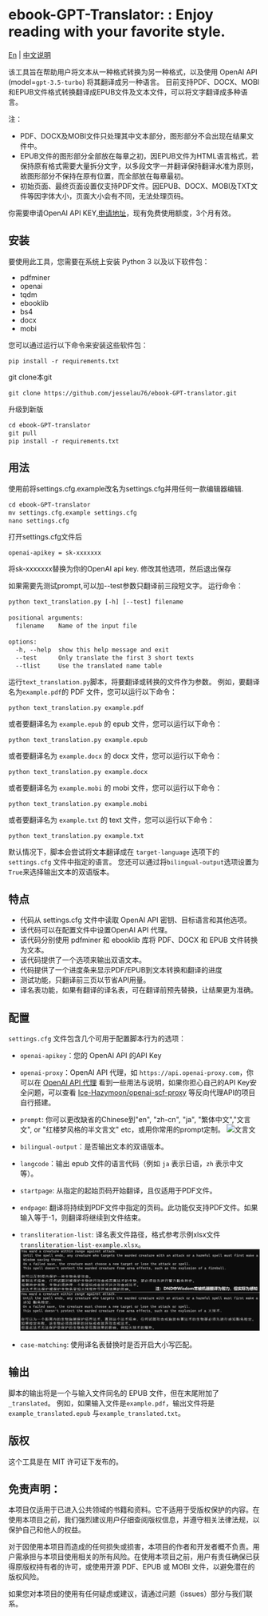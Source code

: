# ebook-GPT-Translator: : Enjoy reading with your favorite style.

[En](https://github.com/jesselau76/ebook-GPT-translator/blob/main/README.md) | [中文说明](https://github.com/jesselau76/ebook-GPT-translator/blob/main/README-zh.md)

该工具旨在帮助用户将文本从一种格式转换为另一种格式，以及使用 OpenAI API (model=`gpt-3.5-turbo`) 将其翻译成另一种语言。 目前支持PDF、DOCX、MOBI和EPUB文件格式转换翻译成EPUB文件及文本文件，可以将文字翻译成多种语言。

注：
- PDF、DOCX及MOBI文件只处理其中文本部分，图形部分不会出现在结果文件中。
- EPUB文件的图形部分全部放在每章之初，因EPUB文件为HTML语言格式，若保持原有格式需要大量拆分文字，以多段文字一并翻译保持翻译水准为原则，故图形部分不保持在原有位置，而全部放在每章最初。
- 初始页面、最终页面设置仅支持PDF文件。因EPUB、DOCX、MOBI及TXT文件等因字体大小，页面大小会有不同，无法处理页码。


你需要申请OpenAI API KEY,[申请地址](https://platform.openai.com/)，现有免费使用额度，3个月有效。

## 安装

要使用此工具，您需要在系统上安装 Python 3 以及以下软件包：

- pdfminer
- openai
- tqdm
- ebooklib
- bs4
- docx
- mobi

您可以通过运行以下命令来安装这些软件包：
```
pip install -r requirements.txt
```

git clone本git

```
git clone https://github.com/jesselau76/ebook-GPT-translator.git
```
升级到新版
```
cd ebook-GPT-translator
git pull
pip install -r requirements.txt
```
## 用法

使用前将settings.cfg.example改名为settings.cfg并用任何一款编辑器编辑.
```
cd ebook-GPT-translator
mv settings.cfg.example settings.cfg
nano settings.cfg
```
打开settings.cfg文件后
```
openai-apikey = sk-xxxxxxx
```

将sk-xxxxxxx替换为你的OpenAI api key.
修改其他选项，然后退出保存

如果需要先测试prompt,可以加--test参数只翻译前三段短文字。
运行命令：

```
python text_translation.py [-h] [--test] filename

positional arguments:
  filename    Name of the input file

options:
  -h, --help  show this help message and exit
  --test      Only translate the first 3 short texts
  --tlist     Use the translated name table
```

运行`text_translation.py`脚本，将要翻译或转换的文件作为参数。 例如，要翻译名为`example.pdf`的 PDF 文件，您可以运行以下命令：

```
python text_translation.py example.pdf
```
或者要翻译名为 `example.epub` 的 epub 文件，您可以运行以下命令：
```
python text_translation.py example.epub
```

或者要翻译名为 `example.docx` 的 docx 文件，您可以运行以下命令：
```
python text_translation.py example.docx
```

或者要翻译名为 `example.mobi` 的 mobi 文件，您可以运行以下命令：

```
python text_translation.py example.mobi
```
或者要翻译名为 `example.txt` 的 text 文件，您可以运行以下命令：
```
python text_translation.py example.txt
```
默认情况下，脚本会尝试将文本翻译成在 `target-language` 选项下的 `settings.cfg` 文件中指定的语言。 您还可以通过将`bilingual-output`选项设置为`True`来选择输出文本的双语版本。

## 特点
- 代码从 settings.cfg 文件中读取 OpenAI API 密钥、目标语言和其他选项。
- 该代码可以在配置文件中设置OpenAI API 代理。
- 该代码分别使用 pdfminer 和 ebooklib 库将 PDF、DOCX 和 EPUB 文件转换为文本。
- 该代码提供了一个选项来输出双语文本。
- 代码提供了一个进度条来显示PDF/EPUB到文本转换和翻译的进度
- 测试功能，只翻译前三页以节省API用量。
- 译名表功能，如果有翻译的译名表，可在翻译前预先替换，让结果更为准确。
## 配置

`settings.cfg` 文件包含几个可用于配置脚本行为的选项：

- `openai-apikey`：您的 OpenAI API 的API Key
- `openai-proxy`：OpenAI API 代理，如 `https://api.openai-proxy.com`，你可以在 [OpenAI API 代理](https://www.openai-proxy.com/) 看到一些用法与说明，如果你担心自己的API Key安全问题，可以查看 [Ice-Hazymoon/openai-scf-proxy](https://github.com/Ice-Hazymoon/openai-scf-proxy) 等反向代理API的项目自行搭建。
- `prompt`: 你可以更改缺省的Chinese到"en", "zh-cn", "ja", "繁体中文","文言文", or "红楼梦风格的半文言文" etc，或用你常用的prompt定制。
![文言文](https://user-images.githubusercontent.com/40444824/223943798-4faf91a0-05ec-4a4e-9731-ba80bc9845c2.png)

- `bilingual-output`：是否输出文本的双语版本。
- `langcode`：输出 epub 文件的语言代码（例如 `ja` 表示日语，`zh` 表示中文等）。
- `startpage`: 从指定的起始页码开始翻译，且仅适用于PDF文件。
- `endpage`: 翻译将持续到PDF文件中指定的页码。此功能仅支持PDF文件。如果输入等于-1，则翻译将继续到文件结束。
- `transliteration-list`: 译名表文件路径，格式参考示例xlsx文件 `transliteration-list-example.xlsx`。![](https://raw.githubusercontent.com/kagangtuya-star/picgo1/88f82ade7323ad23106cacb8d6fac1a4fe2fe9c3/Snipaste_2023-04-23_17-53-18.png)
- `case-matching`: 使用译名表替换时是否开启大小写匹配。

## 输出


脚本的输出将是一个与输入文件同名的 EPUB 文件，但在末尾附加了`_translated`。 例如，如果输入文件是`example.pdf`，输出文件将是`example_translated.epub` 与`example_translated.txt`。

## 版权

这个工具是在 MIT 许可证下发布的。

## 免责声明：

本项目仅适用于已进入公共领域的书籍和资料。它不适用于受版权保护的内容。在使用本项目之前，我们强烈建议用户仔细查阅版权信息，并遵守相关法律法规，以保护自己和他人的权益。

对于因使用本项目而造成的任何损失或损害，本项目的作者和开发者概不负责。用户需承担与本项目使用相关的所有风险。在使用本项目之前，用户有责任确保已获得原版权持有者的许可，或使用开源 PDF、EPUB 或 MOBI 文件，以避免潜在的版权风险。

如果您对本项目的使用有任何疑虑或建议，请通过问题（issues）部分与我们联系。
